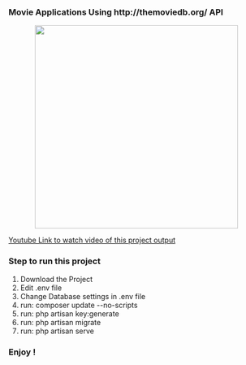 <h3>Movie Applications Using http://themoviedb.org/ API</h3>
<p align="center"><img src="https://movie.readywebapps.com/img.png" width="400"></p>



   <a href="https://www.youtube.com/watch?v=wnlELoZsBpQ" terget ="_blank"> Youtube Link to watch video of this project output</a>
    
    
 <h3>Step to run this project </h3>
   
<ol>
 <li> Download the Project </li>
 <li> Edit .env file </li>
 <li> Change Database settings in .env file </li>
    
 <li> run:  composer update --no-scripts  </li>
    
 <li> run:  php artisan key:generate  </li>
 
 <li> run:  php artisan migrate  </li>
 <li> run:  php artisan serve </li>
</ol>
 <h3> Enjoy ! </h3>
 
 
